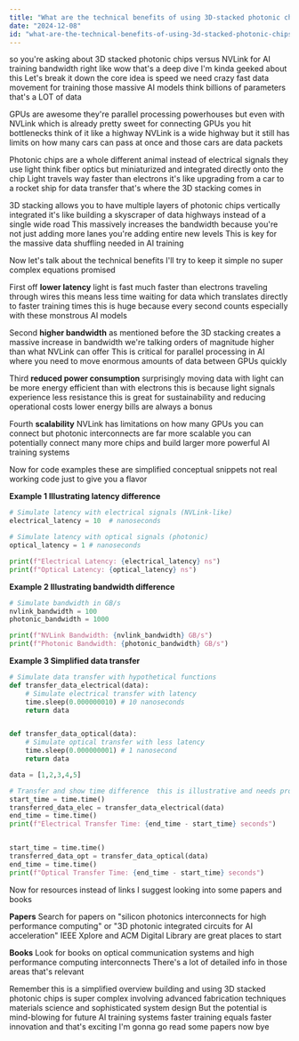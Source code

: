 ```yaml
---
title: "What are the technical benefits of using 3D-stacked photonic chips for achieving higher bandwidth in AI training compared to GPU interconnect technologies like NVLink?"
date: "2024-12-08"
id: "what-are-the-technical-benefits-of-using-3d-stacked-photonic-chips-for-achieving-higher-bandwidth-in-ai-training-compared-to-gpu-interconnect-technologies-like-nvlink"
---
```


 so you're asking about 3D stacked photonic chips versus NVLink for AI training bandwidth right  like wow that's a deep dive  I'm kinda geeked about this  Let's break it down  the core idea is speed  we need crazy fast data movement for training those massive AI models  think billions of parameters  that's a LOT of data

GPUs are awesome they're parallel processing powerhouses  but even with NVLink which is already pretty sweet for connecting GPUs  you hit bottlenecks  think of it like a highway  NVLink is a wide highway but it still has limits on how many cars can pass at once  and those cars are data packets

Photonic chips are a whole different animal  instead of electrical signals they use light  think fiber optics but miniaturized and integrated directly onto the chip  Light travels way faster than electrons  it's like upgrading from a car to a rocket ship for data transfer  that's where the 3D stacking comes in

3D stacking allows you to have multiple layers of photonic chips vertically integrated  it's like building a skyscraper of data highways instead of a single wide road  This massively increases the bandwidth because you're not just adding more lanes you're adding entire new levels  This is key for the massive data shuffling needed in AI training

Now let's talk about the technical benefits  I'll try to keep it simple  no super complex equations promised

First off **lower latency** light is fast  much faster than electrons traveling through wires  this means less time waiting for data which translates directly to faster training times  this is huge because every second counts especially with these monstrous AI models

Second **higher bandwidth**  as mentioned before the 3D stacking creates a massive increase in bandwidth  we're talking orders of magnitude higher than what NVLink can offer  This is critical for parallel processing in AI where you need to move enormous amounts of data between GPUs quickly

Third **reduced power consumption** surprisingly moving data with light can be more energy efficient than with electrons  this is because light signals experience less resistance  this is great for sustainability and reducing operational costs  lower energy bills are always a bonus

Fourth **scalability**  NVLink has limitations on how many GPUs you can connect  but photonic interconnects are far more scalable  you can potentially connect many more chips and build larger more powerful AI training systems

Now for code examples  these are simplified conceptual snippets not real working code  just to give you a flavor

**Example 1  Illustrating latency difference**

```python
# Simulate latency with electrical signals (NVLink-like)
electrical_latency = 10  # nanoseconds

# Simulate latency with optical signals (photonic)
optical_latency = 1 # nanoseconds

print(f"Electrical Latency: {electrical_latency} ns")
print(f"Optical Latency: {optical_latency} ns")
```

**Example 2  Illustrating bandwidth difference**

```python
# Simulate bandwidth in GB/s
nvlink_bandwidth = 100
photonic_bandwidth = 1000

print(f"NVLink Bandwidth: {nvlink_bandwidth} GB/s")
print(f"Photonic Bandwidth: {photonic_bandwidth} GB/s")
```

**Example 3  Simplified data transfer**

```python
# Simulate data transfer with hypothetical functions
def transfer_data_electrical(data):
    # Simulate electrical transfer with latency
    time.sleep(0.000000010) # 10 nanoseconds
    return data


def transfer_data_optical(data):
    # Simulate optical transfer with less latency
    time.sleep(0.000000001) # 1 nanosecond
    return data

data = [1,2,3,4,5]

# Transfer and show time difference  this is illustrative and needs proper benchmarking in real applications
start_time = time.time()
transferred_data_elec = transfer_data_electrical(data)
end_time = time.time()
print(f"Electrical Transfer Time: {end_time - start_time} seconds")


start_time = time.time()
transferred_data_opt = transfer_data_optical(data)
end_time = time.time()
print(f"Optical Transfer Time: {end_time - start_time} seconds")
```


Now for resources instead of links I suggest looking into some papers and books

**Papers** Search for papers on "silicon photonics interconnects for high performance computing"  or "3D photonic integrated circuits for AI acceleration"  IEEE Xplore and ACM Digital Library are great places to start

**Books**  Look for books on optical communication systems and high performance computing interconnects  There's a lot of detailed info in those areas that's relevant

Remember this is a simplified overview  building and using 3D stacked photonic chips is super complex involving advanced fabrication techniques  materials science and sophisticated system design  But the potential is mind-blowing for future AI training systems  faster training equals faster innovation  and that's exciting  I'm gonna go read some papers now  bye
